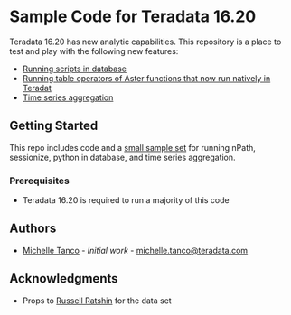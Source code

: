 # Sample Code for Teradata 16.20

Teradata 16.20 has new analytic capabilities. This repository is a place to test and play with the following new features:

* [Running scripts in database](in_db_scripts)
* [Running table operators of Aster functions that now run natively in Teradat](in_db_operators)
* [Time series aggregation](time_aggregate.sql)

## Getting Started

This repo includes code and a [small sample set](sample_data.csv) for running nPath, sessionize, python in database, and time series aggregation.

### Prerequisites

* Teradata 16.20 is required to run a majority of this code

## Authors

* [Michelle Tanco](https://github.com/mtanco) - *Initial work* - michelle.tanco@teradata.com

## Acknowledgments

* Props to [Russell Ratshin](https://www.linkedin.com/in/rratshin) for the data set 



